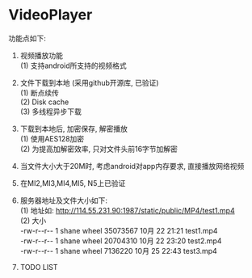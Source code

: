 # VideoPlayer
功能点如下:
  
1. 视频播放功能  
(1) 支持android所支持的视频格式  

2. 文件下载到本地 (采用github开源库, 已验证)  
(1) 断点续传  
(2) Disk cache  
(3) 多线程异步下载  

3. 下载到本地后, 加密保存, 解密播放  
(1) 使用AES128加密  
(2) 为提高加解密效率, 只对文件头前16字节加解密  

4. 当文件大小大于20M时, 考虑android对app内存要求, 直接播放网络视频

5. 在MI2,MI3,MI4,MI5, N5上已验证

6. 服务器地址及文件大小如下:  
(1) 地址如: http://114.55.231.90:1987/static/public/MP4/test1.mp4  
(2) 大小  
-rw-r--r-- 1 shane wheel 35073567 10月 22 21:21 test1.mp4  
-rw-r--r-- 1 shane wheel 20704310 10月 22 23:20 test2.mp4  
-rw-r--r-- 1 shane wheel  7136220 10月 25 22:43 test3.mp4  
  
7. TODO LIST  







